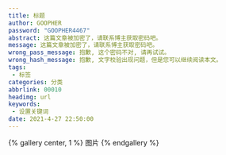 ```yaml
---
title: 标题
author: GOOPHER
password: "GOOPHER4467"
abstract: 这篇文章被加密了，请联系博主获取密码吧。
message: 这篇文章被加密了，请联系博主获取密码吧。
wrong_pass_message: 抱歉, 这个密码不对, 请再试试。
wrong_hash_message: 抱歉, 文字校验出现问题，但是您可以继续阅读本文。
tags: 
 - 标签
categories: 分类
abbrlink: 00010
headimg: url
keywords:
 - 设置关键词
date: 2021-4-27 22:50:00
---
```

{% gallery center, 1 %}
图片
{% endgallery %}